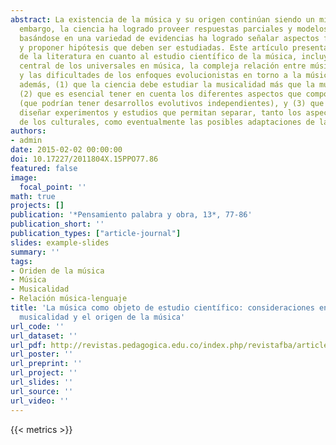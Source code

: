 ```yaml
---
abstract: La existencia de la música y su origen continúan siendo un misterio. Sin
  embargo, la ciencia ha logrado proveer respuestas parciales y modelos teóricos,
  basándose en una variedad de evidencias ha logrado señalar aspectos fundamentales
  y proponer hipótesis que deben ser estudiadas. Este artículo presenta una revisión
  de la literatura en cuanto al estudio científico de la música, incluyendo el problema
  central de los universales en música, la compleja relación entre música y lenguaje
  y las dificultades de los enfoques evolucionistas en torno a la música. Propone,
  además, (1) que la ciencia debe estudiar la musicalidad más que la música misma,
  (2) que es esencial tener en cuenta los diferentes aspectos que componen la musicalidad
  (que podrían tener desarrollos evolutivos independientes), y (3) que es importante
  diseñar experimentos y estudios que permitan separar, tanto los aspectos biológicos
  de los culturales, como eventualmente las posibles adaptaciones de las exaptaciones.
authors:
- admin
date: 2015-02-02 00:00:00
doi: 10.17227/2011804X.15PPO77.86
featured: false
image:
  focal_point: ''
math: true
projects: []
publication: '*Pensamiento palabra y obra, 13*, 77-86'
publication_short: ''
publication_types: ["article-journal"]
slides: example-slides
summary: ''
tags:
- Oriden de la música
- Música
- Musicalidad
- Relación música-lenguaje
title: 'La música como objeto de estudio científico: consideraciones en torno a la
  musicalidad y el origen de la música'
url_code: ''
url_dataset: ''
url_pdf: http://revistas.pedagogica.edu.co/index.php/revistafba/article/view/2980/2675
url_poster: ''
url_preprint: ''
url_project: ''
url_slides: ''
url_source: ''
url_video: ''
---
```

{{< metrics >}}
